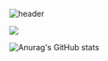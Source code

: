 ![header](https://capsule-render.vercel.app/api?type=wave&color=auto&height=300&section=header&text=hackintoanetwork%20render&fontSize=50)

<a href="https://hackintoanetwork.com" target="_blank"><img src="https://img.shields.io/badge/FFFFFF?style=for-the-badge&logo=tistory&logoColor=000000"/></a>

![Anurag's GitHub stats](https://github-readme-stats.vercel.app/api?username=hackintoanetwork&show_icons=true&theme=tokyonight)
